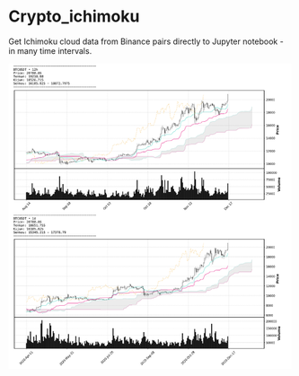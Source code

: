 # Crypto_ichimoku
 Get Ichimoku cloud data from Binance pairs directly to Jupyter notebook - in many time intervals.

![Ichimoku plot example](doc/figure.png)

